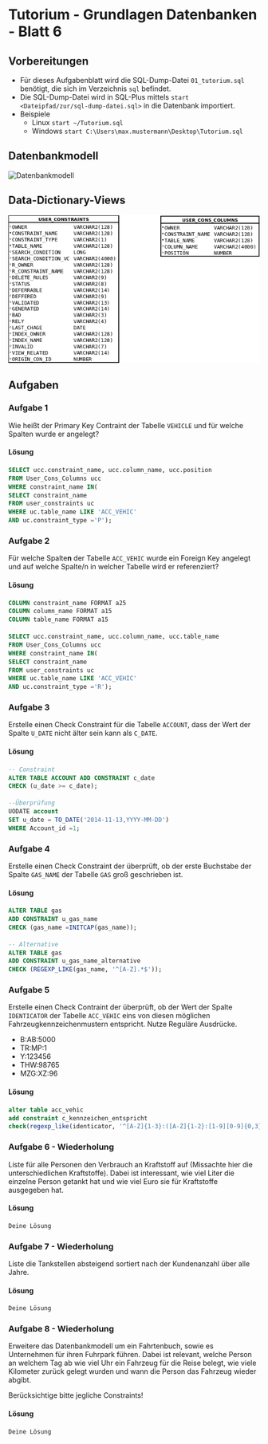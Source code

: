 # Tutorium - Grundlagen Datenbanken - Blatt 6

## Vorbereitungen
* Für dieses Aufgabenblatt wird die SQL-Dump-Datei `01_tutorium.sql` benötigt, die sich im Verzeichnis `sql` befindet.
* Die SQL-Dump-Datei wird in SQL-Plus mittels `start <Dateipfad/zur/sql-dump-datei.sql>` in die Datenbank importiert.
* Beispiele
  * Linux `start ~/Tutorium.sql`
  * Windows `start C:\Users\max.mustermann\Desktop\Tutorium.sql`

## Datenbankmodell
![Datenbankmodell](./img/datamodler_schema.png)

## Data-Dictionary-Views
![Data-Dictionary-Views](./img/constraint_schema.png)

## Aufgaben

### Aufgabe 1
Wie heißt der Primary Key Contraint der Tabelle `VEHICLE` und für welche Spalten wurde er angelegt?

#### Lösung
```sql
SELECT ucc.constraint_name, ucc.column_name, ucc.position
FROM User_Cons_Columns ucc
WHERE constraint_name IN(
SELECT constraint_name
FROM user_constraints uc
WHERE uc.table_name LIKE 'ACC_VEHIC'
AND uc.constraint_type ='P');
```

### Aufgabe 2
Für welche Spalte**n** der Tabelle `ACC_VEHIC` wurde ein Foreign Key angelegt und auf welche Spalte/n in welcher Tabelle wird er referenziert?

#### Lösung
```sql
COLUMN constraint_name FORMAT a25
COLUMN column_name FORMAT a15
COLUMN table_name FORMAT a15

SELECT ucc.constraint_name, ucc.column_name, ucc.table_name
FROM User_Cons_Columns ucc
WHERE constraint_name IN(
SELECT constraint_name
FROM user_constraints uc
WHERE uc.table_name LIKE 'ACC_VEHIC'
AND uc.constraint_type ='R');
```

### Aufgabe 3
Erstelle einen Check Constraint für die Tabelle `ACCOUNT`, dass der Wert der Spalte `U_DATE` nicht älter sein kann als `C_DATE`.

#### Lösung
```sql
-- Constraint
ALTER TABLE ACCOUNT ADD CONSTRAINT c_date
CHECK (u_date >= c_date);

--Überprüfung
UODATE account
SET u_date = TO_DATE('2014-11-13,YYYY-MM-DD')
WHERE Account_id =1;
```

### Aufgabe 4
Erstelle einen Check Constraint der überprüft, ob der erste Buchstabe der Spalte `GAS_NAME` der Tabelle `GAS` groß geschrieben ist.

#### Lösung
```sql
ALTER TABLE gas
ADD CONSTRAINT u_gas_name
CHECK (gas_name =INITCAP(gas_name));

-- Alternative
ALTER TABLE gas
ADD CONSTRAINT u_gas_name_alternative
CHECK (REGEXP_LIKE(gas_name, '^[A-Z].*$'));
```

### Aufgabe 5
Erstelle einen Check Contraint der überprüft, ob der Wert der Spalte `IDENTICATOR` der Tabelle `ACC_VEHIC` eins von diesen möglichen Fahrzeugkennzeichenmustern entspricht. Nutze Reguläre Ausdrücke.

+ B:AB:5000
+ TR:MP:1
+ Y:123456
+ THW:98765
+ MZG:XZ:96

#### Lösung
```sql
alter table acc_vehic
add constraint c_kennzeichen_entspricht
check(regexp_like(identicator, '^[A-Z]{1-3}:([A-Z]{1-2}:[1-9][0-9]{0,3}|[1-9][0-9]{0,5})$','c'));
```

### Aufgabe 6 - Wiederholung
Liste für alle Personen den Verbrauch an Kraftstoff auf (Missachte hier die unterschiedlichen Kraftstoffe). Dabei ist interessant, wie viel Liter die einzelne Person getankt hat und wie viel Euro sie für Kraftstoffe ausgegeben hat.

#### Lösung
```sql
Deine Lösung
```

### Aufgabe 7 - Wiederholung
Liste die Tankstellen absteigend sortiert nach der Kundenanzahl über alle Jahre.

#### Lösung
```sql
Deine Lösung
```

### Aufgabe 8 - Wiederholung
Erweitere das Datenbankmodell um ein Fahrtenbuch, sowie es Unternehmen für ihren Fuhrpark führen. Dabei ist relevant, welche Person an welchem Tag ab wie viel Uhr ein Fahrzeug für die Reise belegt, wie viele Kilometer zurück gelegt wurden und wann die Person das Fahrzeug wieder abgibt.

Berücksichtige bitte jegliche Constraints!

#### Lösung
```sql
Deine Lösung
```






